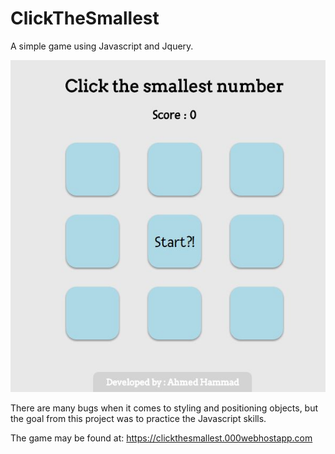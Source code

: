 # ClickTheSmallest
A simple game using Javascript and Jquery.

![Screenshot](click.jpg)

There are many bugs when it comes to styling and positioning objects, but the goal from this project was to practice the Javascript skills.

The game may be found at:
https://clickthesmallest.000webhostapp.com
